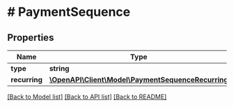 # # PaymentSequence

## Properties

Name | Type | Description | Notes
------------ | ------------- | ------------- | -------------
**type** | **string** |  | 
**recurring** | [**\OpenAPI\Client\Model\PaymentSequenceRecurring**](PaymentSequenceRecurring.md) |  | [optional] 

[[Back to Model list]](../../README.md#documentation-for-models) [[Back to API list]](../../README.md#documentation-for-api-endpoints) [[Back to README]](../../README.md)



